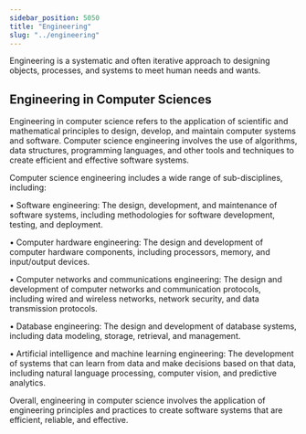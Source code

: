 ```yaml
---
sidebar_position: 5050
title: "Engineering"
slug: "../engineering"
---
```

Engineering is a systematic and often iterative approach to designing objects, processes, and systems to meet human needs and wants.

## Engineering in Computer Sciences

Engineering in computer science refers to the application of scientific and mathematical principles to design, develop, and maintain computer systems and software. Computer science engineering involves the use of algorithms, data structures, programming languages, and other tools and techniques to create efficient and effective software systems.

Computer science engineering includes a wide range of sub-disciplines, including:

•   Software engineering: The design, development, and maintenance of software systems, including methodologies for software development, testing, and deployment.

•   Computer hardware engineering: The design and development of computer hardware components, including processors, memory, and input/output devices.

•   Computer networks and communications engineering: The design and development of computer networks and communication protocols, including wired and wireless networks, network security, and data transmission protocols.

•   Database engineering: The design and development of database systems, including data modeling, storage, retrieval, and management.

•   Artificial intelligence and machine learning engineering: The development of systems that can learn from data and make decisions based on that data, including natural language processing, computer vision, and predictive analytics.

Overall, engineering in computer science involves the application of engineering principles and practices to create software systems that are efficient, reliable, and effective.
